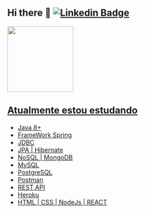 ## Hi there 👋 [![Linkedin Badge](https://img.shields.io/badge/-Benedito%20Carvalho-1a1b27?style=flat-square&logo=Linkedin&logoColor=white&link=https://www.linkedin.com/in/benedito-carvalho/)](https://www.linkedin.com/in/benedito-carvalho/) 

<!---
benedito-carvalho/benedito-carvalho is a ✨ special ✨ repository because its `README.md` (this file) appears on your GitHub profile.
You can click the Preview link to take a look at your changes.
--->

<div>
  <a href="https://github.com/benedito-carvalho">
  <img height="150em" src="https://github-readme-stats.vercel.app/api?username=BeneditoCarvalho&show_icons=true&theme=tokyonight&include_all_commits=true&count_private=true"/>
</div>
 
 
## Atualmente estou estudando 
 - Java 8+    
 - FrameWork Spring 
 - JDBC
 - JPA | Hibernate 
 - NoSQL | MongoDB
 - MySQL
 - PostgreSQL
 - Postman
 - REST API
 - Heroku
 - HTML | CSS | NodeJs | REACT

<div>
  <a href="https://github.com/benedito-carvalho">

